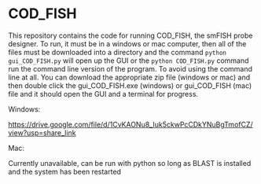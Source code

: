 # COD_FISH

This repository contains the code for running COD_FISH, the smFISH probe designer. To run, it must be in a windows or mac computer, then all of the files must be downloaded into a directory and the command `python gui_COD_FISH.py` will open up the GUI or the `python COD_FISH.py` command run the command line version of the program. To avoid using the command line at all. You can download the appropriate zip file (windows or mac) and then double click the gui_COD_FISH.exe (windows) or gui_COD_FISH (mac) file and it should open the GUI and a terminal for progress.

Windows:

https://drive.google.com/file/d/1CvKAONu8_Iuk5ckwPcCDkYNuBgTmofCZ/view?usp=share_link

Mac:

Currently unavailable, can be run with python so long as BLAST is installed and the system has been restarted
